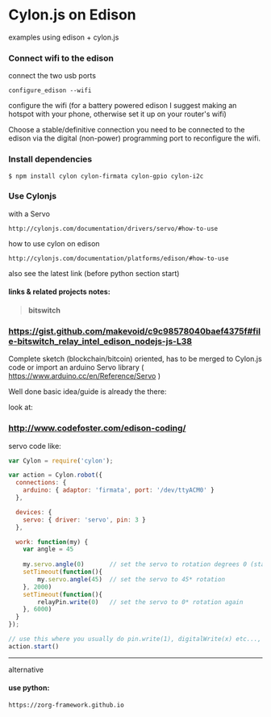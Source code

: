 # Cylon.js on Edison
examples using edison + cylon.js

### Connect wifi to the edison

connect the two usb ports

    configure_edison --wifi

  configure the wifi (for a battery powered edison I suggest making an hotspot with your phone, otherwise set it up on your router's wifi) 

Choose a stable/definitive connection you need to be connected to the edison via the digital (non-power) programming port to reconfigure the wifi.

### Install dependencies

    $ npm install cylon cylon-firmata cylon-gpio cylon-i2c

    
### Use Cylonjs
  
  with a Servo
  
    http://cylonjs.com/documentation/drivers/servo/#how-to-use

 
  how to use cylon on edison

    http://cylonjs.com/documentation/platforms/edison/#how-to-use

  also see the latest link (before python section start)
  

#### links & related projects notes: 

> #### bitswitch

### https://gist.github.com/makevoid/c9c98578040baef4375f#file-bitswitch_relay_intel_edison_nodejs-js-L38

Complete sketch (blockchain/bitcoin) oriented, has to be merged to Cylon.js code or import an arduino Servo library ( https://www.arduino.cc/en/Reference/Servo )

Well done basic idea/guide is already the there:

look at:

### http://www.codefoster.com/edison-coding/

servo code like:

```js
var Cylon = require('cylon');

var action = Cylon.robot({
  connections: {
    arduino: { adaptor: 'firmata', port: '/dev/ttyACM0' }
  },

  devices: {
    servo: { driver: 'servo', pin: 3 }
  },

  work: function(my) {
    var angle = 45 
    
    my.servo.angle(0)       // set the servo to rotation degrees 0 (starting position)
    setTimeout(function(){
        my.servo.angle(45)  // set the servo to 45* rotation
    }, 2000)
    setTimeout(function(){
        relayPin.write(0)   // set the servo to 0* rotation again
    }, 6000)
  }
});

// use this where you usually do pin.write(1), digitalWrite(x) etc..., this will trigger the work() function once
action.start()
```


---

alternative 

#### use python:

    https://zorg-framework.github.io
